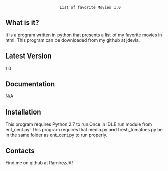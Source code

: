                             List of favorite Movies 1.0
What is it?
---------------
It is a program written in python that presents a list of my favorite movies in html. This program can be downloaded from my github at jdevla.

Latest Version
---------------
1.0

Documentation
---------------
N/A

Installation
---------------
This program requires Python 2.7 to run.Once in IDLE run module from ent_cent.py! This program requires that media.py and fresh_tomatoes.py be in the same folder as ent_cent.py to run properly.

Contacts
--------------
Find me on github at RamirezJA!
